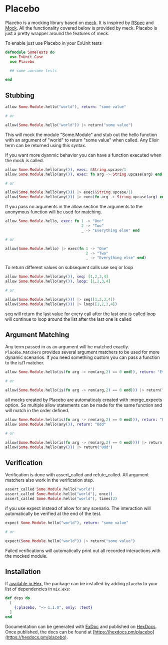 # Placebo

Placebo is a mocking library based on [meck](http://eproxus.github.io/meck/).
It is inspired by [RSpec](http://rspec.info/) and [Mock](https://github.com/jjh42/mock).
All the functionality covered below is provided by meck.
Placebo is just a pretty wrapper around the features of meck.

To enable just use Placebo in your ExUnit tests
```elixir
defmodule SomeTests do
  use ExUnit.Case
  use Placebo

  ## some awesome tests

end
```

## Stubbing

```elixir
allow Some.Module.hello("world"), return: "some value"

# or

allow(Some.Module.hello("world")) |> return("some value")
```
This will mock the module "Some.Module" and stub out the hello function with an argument of "world" to return "some value" when called.
Any Elixir term can be returned using this syntax.

If you want more dyanmic behavior you can have a function executed when the mock is called.
```elixir
allow Some.Module.hello(any()), exec: &String.upcase/1
allow Some.Module.hello(any()), exec: fn arg -> String.upcase(arg) end

# or

allow(Some.Module.hello(any())) |> exec(&String.upcase/1)
allow(Some.Module.hello(any())) |> exec(fn arg -> String.upcase(arg) end)
```

If you pass no arguments in the allow section the arguments to the anonymous function will be used for matching.
```elixir
allow Some.Module.hello, exec: fn 1 -> "One"
                                  2 -> "Two"
                                  _ -> "Everything else" end

# or

allow(Some.Module.hello) |> exec(fn 1 -> "One"
                                    2 -> "Two"
                                    _ -> "Everything else" end)
```

To return different values on subsequent calls use seq or loop
```elixir
allow Some.Module.hello(any()), seq: [1,2,3,4]
allow Some.Module.hello(any()), loop: [1,2,3,4]

# or

allow(Some.Module.hello(any())) |> seq([1,2,3,4])
allow(Some.Module.hello(any())) |> loop([1,2,3,4])
```
seq will return the last value for every call after the last one is called
loop will continue to loop around the list after the last one is called

## Argument Matching

Any term passed in as an argument will be matched exactly.
`Placebo.Matchers` provides several argument matchers to be used for more dynamic scenarios.
If you need something custom you can pass a function to the is/1 matcher.
```elixir
allow Some.Module.hello(is(fn arg -> rem(arg,2) == 0 end)), return: "Even"

# or

allow(Some.Module.hello(is(fn arg -> rem(arg,2) == 0 end))) |> return("Even")
```

all mocks created by Placebo are automaticaly created with :merge_expects option.
So multiple allow statements can be made for the same function and will match in the order defined.
```elixir
allow Some.Module.hello(is(fn arg -> rem(arg,2) == 0 end))), return: "Even"
allow Some.Module.hello(any()), return: "Odd"

# or

allow(Some.Module.hello(is(fn arg -> rem(arg,2) == 0 end)))) |> return("Even")
allow(Some.Module.hello(any())) |> return("Odd")
```

## Verification

Verification is done with assert_called and refute_called.
All argument matchers also work in the verification step.

```elixir
assert_called Some.Module.hello("world")
assert_called Some.Module.hello("world"), once()
assert_called Some.Module.hello("world"), times(2)
```

if you use expect instead of allow for any scenario. The interaction will automatically be verified at the end of the test.
```elixir
expect Some.Module.hello("world"), return: "some value"

# or

expect(Some.Module.hello("world")) |> return("some value")
```

Failed verifications will automatically print out all recorded interactions with the mocked module.

## Installation

If [available in Hex](https://hex.pm/docs/publish), the package can be installed
by adding `placebo` to your list of dependencies in `mix.exs`:

```elixir
def deps do
  [
    {:placebo, "~> 1.1.0", only: :test}
  ]
end
```

Documentation can be generated with [ExDoc](https://github.com/elixir-lang/ex_doc)
and published on [HexDocs](https://hexdocs.pm). Once published, the docs can
be found at [https://hexdocs.pm/placebo](https://hexdocs.pm/placebo).

